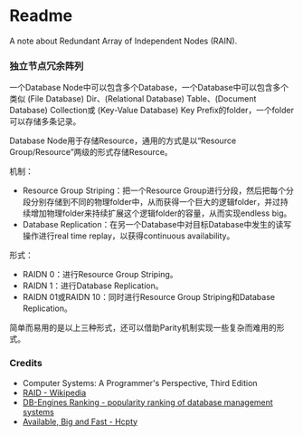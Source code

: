 # Readme
A note about Redundant Array of Independent Nodes (RAIN).

### 独立节点冗余阵列

一个Database Node中可以包含多个Database，一个Database中可以包含多个类似 (File Database) Dir、(Relational Database) Table、(Document Database) Collection或 (Key-Value Database) Key Prefix的folder，一个folder可以存储多条记录。

Database Node用于存储Resource，通用的方式是以“Resource Group/Resource”两级的形式存储Resource。

机制：
- Resource Group Striping：把一个Resource Group进行分段，然后把每个分段分别存储到不同的物理folder中，从而获得一个巨大的逻辑folder，并过持续增加物理folder来持续扩展这个逻辑folder的容量，从而实现endless big。
- Database Replication：在另一个Database中对目标Database中发生的读写操作进行real time replay，以获得continuous availability。

形式：
- RAIDN 0：进行Resource Group Striping。
- RAIDN 1：进行Database Replication。
- RAIDN 01或RAIDN 10：同时进行Resource Group Striping和Database Replication。

简单而易用的是以上三种形式，还可以借助Parity机制实现一些复杂而难用的形式。

### Credits
- Computer Systems: A Programmer's Perspective, Third Edition
- [RAID - Wikipedia](https://en.wikipedia.org/wiki/RAID)
- [DB-Engines Ranking - popularity ranking of database management systems](https://db-engines.com/en/ranking)
- [Available, Big and Fast - Hcpty](https://github.com/hcpty/available-big-and-fast)
